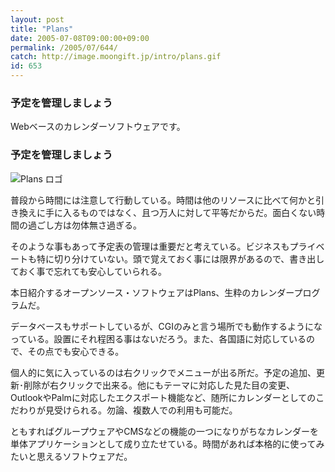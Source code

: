 ```yaml
---
layout: post
title: "Plans"
date: 2005-07-08T09:00:00+09:00
permalink: /2005/07/644/
catch: http://image.moongift.jp/intro/plans.gif
id: 653
---
```

### 予定を管理しましょう
  
Webベースのカレンダーソフトウェアです。  
<!--more-->  

### 予定を管理しましょう
  

![Plans ロゴ](http://image.moongift.jp/intro/plans.gif "Plans ロゴ")

  

普段から時間には注意して行動している。時間は他のリソースに比べて何かと引き換えに手に入るものではなく、且つ万人に対して平等だからだ。面白くない時間の過ごし方は勿体無さ過ぎる。

  

そのような事もあって予定表の管理は重要だと考えている。ビジネスもプライベートも特に切り分けていない。頭で覚えておく事には限界があるので、書き出しておく事で忘れても安心していられる。

  

本日紹介するオープンソース・ソフトウェアはPlans、生粋のカレンダープログラムだ。

  

データベースもサポートしているが、CGIのみと言う場所でも動作するようになっている。設置にそれ程困る事はないだろう。また、各国語に対応しているので、その点でも安心できる。

  

個人的に気に入っているのは右クリックでメニューが出る所だ。予定の追加、更新･削除が右クリックで出来る。他にもテーマに対応した見た目の変更、OutlookやPalmに対応したエクスポート機能など、随所にカレンダーとしてのこだわりが見受けられる。勿論、複数人での利用も可能だ。

  

ともすればグループウェアやCMSなどの機能の一つになりがちなカレンダーを単体アプリケーションとして成り立たせている。時間があれば本格的に使ってみたいと思えるソフトウェアだ。

